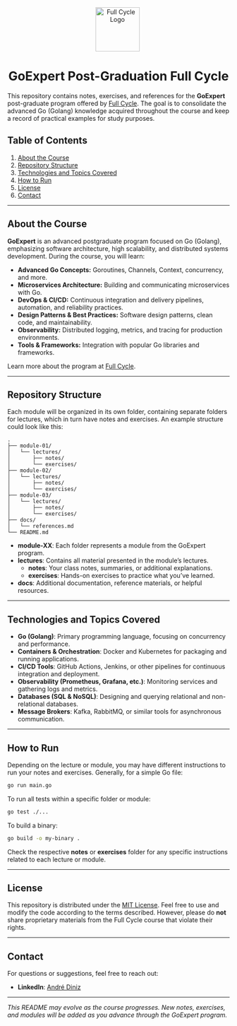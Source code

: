 <div align=center>
<img 
  src="https://avatars.githubusercontent.com/u/91744653?s=200&v=4" 
  alt="Full Cycle Logo" 
  width="100" 
  style="vertical-align: middle; margin-right: 5px;" 
/>
  
# GoExpert Post-Graduation Full Cycle
</div>

This repository contains notes, exercises, and references for the **GoExpert** post-graduate program offered by [Full Cycle](https://goexpert.fullcycle.com.br/pos-goexpert/). The goal is to consolidate the advanced Go (Golang) knowledge acquired throughout the course and keep a record of practical examples for study purposes.

## Table of Contents

1. [About the Course](#about-the-course)  
2. [Repository Structure](#repository-structure)  
3. [Technologies and Topics Covered](#technologies-and-topics-covered)  
4. [How to Run](#how-to-run)  
5. [License](#license)  
6. [Contact](#contact)  

---

## About the Course

**GoExpert** is an advanced postgraduate program focused on Go (Golang), emphasizing software architecture, high scalability, and distributed systems development. During the course, you will learn:

- **Advanced Go Concepts:** Goroutines, Channels, Context, concurrency, and more.  
- **Microservices Architecture:** Building and communicating microservices with Go.  
- **DevOps & CI/CD:** Continuous integration and delivery pipelines, automation, and reliability practices.  
- **Design Patterns & Best Practices:** Software design patterns, clean code, and maintainability.  
- **Observability:** Distributed logging, metrics, and tracing for production environments.  
- **Tools & Frameworks:** Integration with popular Go libraries and frameworks.  

Learn more about the program at [Full Cycle](https://goexpert.fullcycle.com.br/pos-goexpert/).

---

## Repository Structure

Each module will be organized in its own folder, containing separate folders for lectures, which in turn have notes and exercises. An example structure could look like this:

```
.
├── module-01/
│   └── lectures/
│       ├── notes/
│       └── exercises/
├── module-02/
│   └── lectures/
│       ├── notes/
│       └── exercises/
├── module-03/
│   └── lectures/
│       ├── notes/
│       └── exercises/
├── docs/
│   └── references.md
└── README.md
```

- **module-XX**: Each folder represents a module from the GoExpert program.  
- **lectures**: Contains all material presented in the module’s lectures.  
  - **notes**: Your class notes, summaries, or additional explanations.  
  - **exercises**: Hands-on exercises to practice what you’ve learned.  
- **docs**: Additional documentation, reference materials, or helpful resources.  

---

## Technologies and Topics Covered

- **Go (Golang)**: Primary programming language, focusing on concurrency and performance.  
- **Containers & Orchestration**: Docker and Kubernetes for packaging and running applications.  
- **CI/CD Tools**: GitHub Actions, Jenkins, or other pipelines for continuous integration and deployment.  
- **Observability (Prometheus, Grafana, etc.)**: Monitoring services and gathering logs and metrics.  
- **Databases (SQL & NoSQL)**: Designing and querying relational and non-relational databases.  
- **Message Brokers**: Kafka, RabbitMQ, or similar tools for asynchronous communication.  

---

## How to Run

Depending on the lecture or module, you may have different instructions to run your notes and exercises. Generally, for a simple Go file:

```bash
go run main.go
```

To run all tests within a specific folder or module:

```bash
go test ./...
```

To build a binary:

```bash
go build -o my-binary .
```

Check the respective **notes** or **exercises** folder for any specific instructions related to each lecture or module.

---

## License

This repository is distributed under the [MIT License](LICENSE.md). Feel free to use and modify the code according to the terms described. However, please do **not** share proprietary materials from the Full Cycle course that violate their rights.

---

## Contact

For questions or suggestions, feel free to reach out:

- **LinkedIn**: [André Diniz](https://www.linkedin.com/in/andrefcdiniz/)

---

*This README may evolve as the course progresses. New notes, exercises, and modules will be added as you advance through the GoExpert program.*
